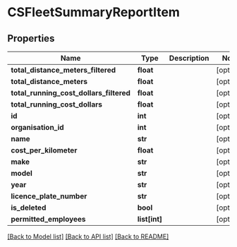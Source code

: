 # CSFleetSummaryReportItem

## Properties
Name | Type | Description | Notes
------------ | ------------- | ------------- | -------------
**total_distance_meters_filtered** | **float** |  | [optional] 
**total_distance_meters** | **float** |  | [optional] 
**total_running_cost_dollars_filtered** | **float** |  | [optional] 
**total_running_cost_dollars** | **float** |  | [optional] 
**id** | **int** |  | [optional] 
**organisation_id** | **int** |  | [optional] 
**name** | **str** |  | [optional] 
**cost_per_kilometer** | **float** |  | [optional] 
**make** | **str** |  | [optional] 
**model** | **str** |  | [optional] 
**year** | **str** |  | [optional] 
**licence_plate_number** | **str** |  | [optional] 
**is_deleted** | **bool** |  | [optional] 
**permitted_employees** | **list[int]** |  | [optional] 

[[Back to Model list]](../README.md#documentation-for-models) [[Back to API list]](../README.md#documentation-for-api-endpoints) [[Back to README]](../README.md)



